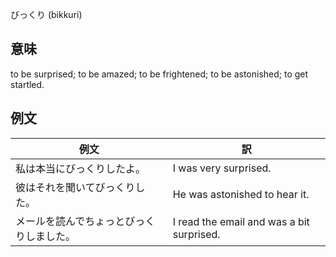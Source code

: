びっくり (bikkuri)

## 意味

to be surprised; to be amazed; to be frightened; to be astonished; to get startled.

## 例文

|例文|訳|
| --- | --- |
|私は本当にびっくりしたよ。|I was very surprised.|
|彼はそれを聞いてびっくりした。|He was astonished to hear it.|
|メールを読んでちょっとびっくりしました。|I read the email and was a bit surprised.|
